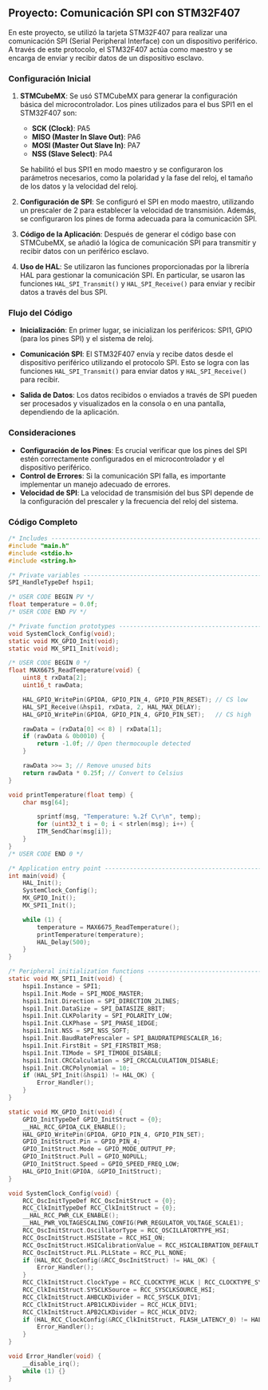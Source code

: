 ## Proyecto: Comunicación SPI con STM32F407

En este proyecto, se utilizó la tarjeta STM32F407 para realizar una comunicación SPI (Serial Peripheral Interface) con un dispositivo periférico. A través de este protocolo, el STM32F407 actúa como maestro y se encarga de enviar y recibir datos de un dispositivo esclavo. 

### Configuración Inicial

1. **STMCubeMX**:
   Se usó STMCubeMX para generar la configuración básica del microcontrolador. Los pines utilizados para el bus SPI1 en el STM32F407 son:
   - **SCK (Clock)**: PA5
   - **MISO (Master In Slave Out)**: PA6
   - **MOSI (Master Out Slave In)**: PA7
   - **NSS (Slave Select)**: PA4

   Se habilitó el bus SPI1 en modo maestro y se configuraron los parámetros necesarios, como la polaridad y la fase del reloj, el tamaño de los datos y la velocidad del reloj.

2. **Configuración de SPI**:
   Se configuró el SPI en modo maestro, utilizando un prescaler de 2 para establecer la velocidad de transmisión. Además, se configuraron los pines de forma adecuada para la comunicación SPI.

3. **Código de la Aplicación**:
   Después de generar el código base con STMCubeMX, se añadió la lógica de comunicación SPI para transmitir y recibir datos con un periférico esclavo.

4. **Uso de HAL**:
   Se utilizaron las funciones proporcionadas por la librería HAL para gestionar la comunicación SPI. En particular, se usaron las funciones `HAL_SPI_Transmit()` y `HAL_SPI_Receive()` para enviar y recibir datos a través del bus SPI.

### Flujo del Código

- **Inicialización**:
  En primer lugar, se inicializan los periféricos: SPI1, GPIO (para los pines SPI) y el sistema de reloj.
  
- **Comunicación SPI**:
  El STM32F407 envía y recibe datos desde el dispositivo periférico utilizando el protocolo SPI. Esto se logra con las funciones `HAL_SPI_Transmit()` para enviar datos y `HAL_SPI_Receive()` para recibir.

- **Salida de Datos**:
  Los datos recibidos o enviados a través de SPI pueden ser procesados y visualizados en la consola o en una pantalla, dependiendo de la aplicación.

### Consideraciones

- **Configuración de los Pines**: Es crucial verificar que los pines del SPI estén correctamente configurados en el microcontrolador y el dispositivo periférico.
- **Control de Errores**: Si la comunicación SPI falla, es importante implementar un manejo adecuado de errores.
- **Velocidad de SPI**: La velocidad de transmisión del bus SPI depende de la configuración del prescaler y la frecuencia del reloj del sistema.

### Código Completo

```c
/* Includes ------------------------------------------------------------------*/
#include "main.h"
#include <stdio.h>
#include <string.h>

/* Private variables ---------------------------------------------------------*/
SPI_HandleTypeDef hspi1;

/* USER CODE BEGIN PV */
float temperature = 0.0f;
/* USER CODE END PV */

/* Private function prototypes -----------------------------------------------*/
void SystemClock_Config(void);
static void MX_GPIO_Init(void);
static void MX_SPI1_Init(void);

/* USER CODE BEGIN 0 */
float MAX6675_ReadTemperature(void) {
    uint8_t rxData[2];
    uint16_t rawData;

    HAL_GPIO_WritePin(GPIOA, GPIO_PIN_4, GPIO_PIN_RESET); // CS low
    HAL_SPI_Receive(&hspi1, rxData, 2, HAL_MAX_DELAY);
    HAL_GPIO_WritePin(GPIOA, GPIO_PIN_4, GPIO_PIN_SET);   // CS high

    rawData = (rxData[0] << 8) | rxData[1];
    if (rawData & 0b0010) {
        return -1.0f; // Open thermocouple detected
    }

    rawData >>= 3; // Remove unused bits
    return rawData * 0.25f; // Convert to Celsius
}

void printTemperature(float temp) {
    char msg[64];

        sprintf(msg, "Temperature: %.2f C\r\n", temp);
        for (uint32_t i = 0; i < strlen(msg); i++) {
        ITM_SendChar(msg[i]);
    }
}
/* USER CODE END 0 */

/* Application entry point ---------------------------------------------------*/
int main(void) {
    HAL_Init();
    SystemClock_Config();
    MX_GPIO_Init();
    MX_SPI1_Init();

    while (1) {
        temperature = MAX6675_ReadTemperature();
        printTemperature(temperature);
        HAL_Delay(500);
    }
}

/* Peripheral initialization functions ---------------------------------------*/
static void MX_SPI1_Init(void) {
    hspi1.Instance = SPI1;
    hspi1.Init.Mode = SPI_MODE_MASTER; 
    hspi1.Init.Direction = SPI_DIRECTION_2LINES;
    hspi1.Init.DataSize = SPI_DATASIZE_8BIT;
    hspi1.Init.CLKPolarity = SPI_POLARITY_LOW;
    hspi1.Init.CLKPhase = SPI_PHASE_1EDGE;
    hspi1.Init.NSS = SPI_NSS_SOFT;
    hspi1.Init.BaudRatePrescaler = SPI_BAUDRATEPRESCALER_16;
    hspi1.Init.FirstBit = SPI_FIRSTBIT_MSB;
    hspi1.Init.TIMode = SPI_TIMODE_DISABLE;
    hspi1.Init.CRCCalculation = SPI_CRCCALCULATION_DISABLE;
    hspi1.Init.CRCPolynomial = 10;
    if (HAL_SPI_Init(&hspi1) != HAL_OK) {
        Error_Handler();
    }
}

static void MX_GPIO_Init(void) {
    GPIO_InitTypeDef GPIO_InitStruct = {0};
    __HAL_RCC_GPIOA_CLK_ENABLE();
    HAL_GPIO_WritePin(GPIOA, GPIO_PIN_4, GPIO_PIN_SET);
    GPIO_InitStruct.Pin = GPIO_PIN_4;
    GPIO_InitStruct.Mode = GPIO_MODE_OUTPUT_PP;
    GPIO_InitStruct.Pull = GPIO_NOPULL;
    GPIO_InitStruct.Speed = GPIO_SPEED_FREQ_LOW;
    HAL_GPIO_Init(GPIOA, &GPIO_InitStruct);
}

void SystemClock_Config(void) {
    RCC_OscInitTypeDef RCC_OscInitStruct = {0};
    RCC_ClkInitTypeDef RCC_ClkInitStruct = {0};
    __HAL_RCC_PWR_CLK_ENABLE();
    __HAL_PWR_VOLTAGESCALING_CONFIG(PWR_REGULATOR_VOLTAGE_SCALE1);
    RCC_OscInitStruct.OscillatorType = RCC_OSCILLATORTYPE_HSI;
    RCC_OscInitStruct.HSIState = RCC_HSI_ON;
    RCC_OscInitStruct.HSICalibrationValue = RCC_HSICALIBRATION_DEFAULT;
    RCC_OscInitStruct.PLL.PLLState = RCC_PLL_NONE;
    if (HAL_RCC_OscConfig(&RCC_OscInitStruct) != HAL_OK) {
        Error_Handler();
    }
    RCC_ClkInitStruct.ClockType = RCC_CLOCKTYPE_HCLK | RCC_CLOCKTYPE_SYSCLK | RCC_CLOCKTYPE_PCLK1 | RCC_CLOCKTYPE_PCLK2;
    RCC_ClkInitStruct.SYSCLKSource = RCC_SYSCLKSOURCE_HSI;
    RCC_ClkInitStruct.AHBCLKDivider = RCC_SYSCLK_DIV1;
    RCC_ClkInitStruct.APB1CLKDivider = RCC_HCLK_DIV1;
    RCC_ClkInitStruct.APB2CLKDivider = RCC_HCLK_DIV2;
    if (HAL_RCC_ClockConfig(&RCC_ClkInitStruct, FLASH_LATENCY_0) != HAL_OK) {
        Error_Handler();    
    }
}

void Error_Handler(void) {
    __disable_irq();
    while (1) {}
}
```
